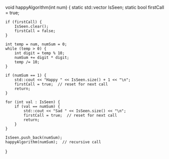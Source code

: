 void happyAlgorithm(int num) {
    static std::vector<int> IsSeen;
    static bool firstCall = true;

    if (firstCall) {
        IsSeen.clear();
        firstCall = false;
    }

    int temp = num, numSum = 0;
    while (temp > 0) {
        int digit = temp % 10;
        numSum += digit * digit;
        temp /= 10;
    }

    if (numSum == 1) {
        std::cout << "Happy " << IsSeen.size() + 1 << "\n";
        firstCall = true;  // reset for next call
        return;
    }

    for (int val : IsSeen) {
        if (val == numSum) {
            std::cout << "Sad " << IsSeen.size() << "\n";
            firstCall = true;  // reset for next call
            return;
        }
    }

    IsSeen.push_back(numSum);
    happyAlgorithm(numSum);  // recursive call
}
